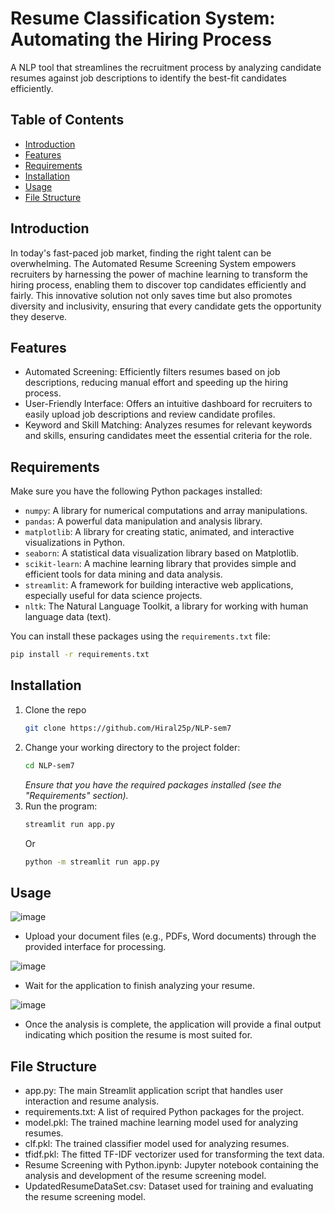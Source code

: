 # Resume Classification System: Automating the Hiring Process

A NLP tool that streamlines the recruitment process by analyzing candidate resumes against job descriptions to identify the best-fit candidates efficiently.

## Table of Contents

- [Introduction](#introduction)
- [Features](#features)
- [Requirements](#requirements)
- [Installation](#installation)
- [Usage](#usage)
- [File Structure](#file-structure)

## Introduction

In today's fast-paced job market, finding the right talent can be overwhelming. The Automated Resume Screening System empowers recruiters by harnessing the power of machine learning to transform the hiring process, enabling them to discover top candidates efficiently and fairly. This innovative solution not only saves time but also promotes diversity and inclusivity, ensuring that every candidate gets the opportunity they deserve.

## Features

- Automated Screening: Efficiently filters resumes based on job descriptions, reducing manual effort and speeding up the hiring process.
- User-Friendly Interface: Offers an intuitive dashboard for recruiters to easily upload job descriptions and review candidate profiles.
- Keyword and Skill Matching: Analyzes resumes for relevant keywords and skills, ensuring candidates meet the essential criteria for the role.

## Requirements

Make sure you have the following Python packages installed:

- `numpy`: A library for numerical computations and array manipulations.
- `pandas`: A powerful data manipulation and analysis library.
- `matplotlib`: A library for creating static, animated, and interactive visualizations in Python.
- `seaborn`: A statistical data visualization library based on Matplotlib.
- `scikit-learn`: A machine learning library that provides simple and efficient tools for data mining and data analysis.
- `streamlit`: A framework for building interactive web applications, especially useful for data science projects.
- `nltk`: The Natural Language Toolkit, a library for working with human language data (text).

You can install these packages using the `requirements.txt` file:

```sh
pip install -r requirements.txt
```

## Installation

1. Clone the repo
   ```sh
   git clone https://github.com/Hiral25p/NLP-sem7
   ```
2. Change your working directory to the project folder:
   ```sh
   cd NLP-sem7
   ```
   _Ensure that you have the required packages installed (see the "Requirements" section)._
3. Run the program:
   ```sh
   streamlit run app.py
   ```
   Or
    ```sh
   python -m streamlit run app.py
   ```
    
## Usage

![image](https://github.com/user-attachments/assets/7f13384e-0617-4dec-b624-a8d0a0a58cc5)

- Upload your document files (e.g., PDFs, Word documents) through the provided interface for processing.

![image](https://github.com/user-attachments/assets/613cc711-922b-44ad-b4b2-75e139d2b4b7)
  
- Wait for the application to finish analyzing your resume.

![image](https://github.com/user-attachments/assets/6f838109-c5aa-4624-9c06-3d488f2b3e03)

- Once the analysis is complete, the application will provide a final output indicating which position the resume is most suited for.

## File Structure

- app.py: The main Streamlit application script that handles user interaction and resume analysis.
- requirements.txt: A list of required Python packages for the project.
- model.pkl: The trained machine learning model used for analyzing resumes.
- clf.pkl: The trained classifier model used for analyzing resumes.
- tfidf.pkl: The fitted TF-IDF vectorizer used for transforming the text data.
- Resume Screening with Python.ipynb: Jupyter notebook containing the analysis and development of the resume screening model.
- UpdatedResumeDataSet.csv: Dataset used for training and evaluating the resume screening model.
